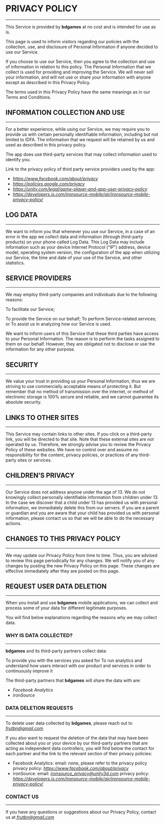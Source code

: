 # PRIVACY POLICY
---

This Service is provided by **bdgames** at no cost and is intended for use as is.

This page is used to inform visitors regarding our policies with the collection, use, and disclosure of Personal Information if anyone decided to use our Service.


If you choose to use our Service, then you agree to the collection and use of information in relation to this policy. The Personal Information that we collect is used for providing and improving the Service. We will never sell your information, and will not use or share your information with anyone except as described in this Privacy Policy.

The terms used in this Privacy Policy have the same meanings as in our Terms and Conditions.

## INFORMATION COLLECTION AND USE
---

For a better experience, while using our Service, we may require you to provide us with certain personally identifiable information, including but not limited to IDFA. The information that we request will be retained by us and used as described in this privacy policy.

The app does use third-party services that may collect information used to identify you.

Link to the privacy policy of third party service providers used by the app:

* *https://www.facebook.com/about/privacy*
* *https://policies.google.com/privacy*
* *https://unity.com/legal/game-player-and-app-user-privacy-policy*
* *https://developers.is.com/ironsource-mobile/air/ironsource-mobile-privacy-policy/*

## LOG DATA
---

We want to inform you that whenever you use our Service, in a case of an error in the app we collect data and information (through third-party products) on your phone called Log Data. This Log Data may include information such as your device Internet Protocol (“IP”) address, device model, operating system version, the configuration of the app when utilizing our Service, the time and date of your use of the Service, and other statistics.

## SERVICE PROVIDERS
---

We may employ third-party companies and individuals due to the following reasons:

To facilitate our Service;

To provide the Service on our behalf;
To perform Service-related services; or
To assist us in analyzing how our Service is used.

We want to inform users of this Service that these third parties have access to your Personal Information. The reason is to perform the tasks assigned to them on our behalf. However, they are obligated not to disclose or use the information for any other purpose.

## SECURITY
---

We value your trust in providing us your Personal Information, thus we are striving to use commercially acceptable means of protecting it. But remember that no method of transmission over the internet, or method of electronic storage is 100% secure and reliable, and we cannot guarantee its absolute security.

## LINKS TO OTHER SITES
---

This Service may contain links to other sites. If you click on a third-party link, you will be directed to that site. Note that these external sites are not operated by us. Therefore, we strongly advise you to review the Privacy Policy of these websites. We have no control over and assume no responsibility for the content, privacy policies, or practices of any third-party sites or services.

## CHILDREN’S PRIVACY
---

Our Service does not address anyone under the age of 13. We do not knowingly collect personally identifiable information from children under 13. In the case we discover that a child under 13 has provided us with personal information, we immediately delete this from our servers. If you are a parent or guardian and you are aware that your child has provided us with personal information, please contact us so that we will be able to do the necessary actions.

## CHANGES TO THIS PRIVACY POLICY
---

We may update our Privacy Policy from time to time. Thus, you are advised to review this page periodically for any changes. We will notify you of any changes by posting the new Privacy Policy on this page. These changes are effective immediately after they are posted on this page.


## REQUEST USER DATA DELETION
---

When you install and use **bdgames** mobile applications, we can collect and process some of your data for different legitimate purposes.

You will find below explanations regarding the reasons why we may collect data.

### WHY IS DATA COLLECTED?
---

**bdgames** and its third-party partners collect data:

To provide you with the services you asked for
To run analytics and understand how users interact with our product and services in order to continuously improve it

The third-party partners that **bdgames** will share the data with are:
* *Facebook Analytics*
* *ironSource*

### DATA DELETION REQUESTS
---

To delete user data collected by **bdgames**, please reach out to *frutbn@gmail.com*

If you also want to request the deletion of the data that may have been collected about you or your device by our third-party partners that are acting as independent data controllers, you will find below the contact for each partner and the link to the relevant section of their privacy policies:

* Facebook Analytics:
email: none, please refer to the privacy policy
privacy policy: *https://www.facebook.com/about/privacy*
* ironSource:
email: *ironsource_privacy@unity3d.com*
privacy policy: *https://developers.is.com/ironsource-mobile/air/ironsource-mobile-privacy-policy/*

### CONTACT US
---

If you have any questions or suggestions about our Privacy Policy, contact us at *frutbn@gmail.com*
